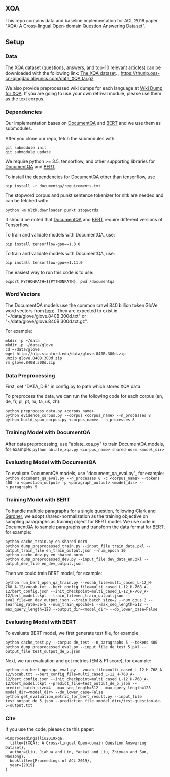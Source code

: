 ## XQA
This repo contains data and baseline implementation for ACL 2019 paper "XQA: A Cross-lingual Open-domain Question Answering Dataset".


## Setup
### Data
The XQA dataset (questions, answers, and top-10 relevant articles) can be downloaded with the following link: [The XQA dataset](https://thunlp.s3-us-west-1.amazonaws.com/data_XQA.tar.gz). 
; https://thunlp.oss-cn-qingdao.aliyuncs.com/data_XQA.tar.gz

We also provide preprocessed wiki dumps for each language at [Wiki Dump for XQA](https://thunlp.oss-cn-qingdao.aliyuncs.com/wiki_XQA.tar.gz). If you are going to use your own retrival module, please use them as the text corpus.


### Dependencies
Our implementation bases on [DocumentQA](https://github.com/allenai/document-qa) and [BERT](https://github.com/google-research/bert) and we use them as submodules.

After you clone our repo, fetch the submodules with:
```
git submodule init
git submodule update
```

We require python >= 3.5, tensorflow, and other supporting libraries for [DocumentQA](https://github.com/allenai/document-qa) and [BERT](https://github.com/google-research/bert).

To install the dependencies for DocumentQA other than tensorflow, use

`pip install -r documentqa/requirements.txt`

The stopword corpus and punkt sentence tokenizer for nltk are needed and can be fetched with:

`python -m nltk.downloader punkt stopwords`

It should be noted that [DocumentQA](https://github.com/allenai/document-qa) and [BERT](https://github.com/google-research/bert) require different versions of Tensorflow.

To train and validate models with DocumentQA, use:

`pip install tensorflow-gpu==1.3.0`

To train and validate models with DocumentQA, use:

`pip install tensorflow-gpu==1.11.0`

The easiest way to run this code is to use:

``export PYTHONPATH=${PYTHONPATH}:`pwd`/documentqa``


### Word Vectors
The DocumentQA models use the common crawl 840 billion token GloVe word vectors from [here](https://nlp.stanford.edu/projects/glove/).
They are expected to exist in "\~/data/glove/glove.840B.300d.txt" or "\~/data/glove/glove.840B.300d.txt.gz".

For example:

```
mkdir -p ~/data
mkdir -p ~/data/glove
cd ~/data/glove
wget http://nlp.stanford.edu/data/glove.840B.300d.zip
unzip glove.840B.300d.zip
rm glove.840B.300d.zip
```

### Data Preprocessing
First, set "DATA_DIR" in config.py to path which stores XQA data.

To preprocess the data, we can run the following code for each corpus (en, de, fr, pl, pt, ru, ta, uk, zh):

```
python preprocess_data.py <corpus_name>
python evidence_corpus.py --corpus <corpus_name> --n_processes 8
python build_span_corpus.py <corpus_name> --n_processes 8
```

### Training Model with DocumentQA
After data preprocessing, use "ablate_xqa.py" to train DocumentQA models, for example:
`python ablate_xqa.py <corpus_name> shared-norm <model_dir>`


### Evaluating Model with DocumentQA
To evaluate DocumentQA models, use "document_qa_eval.py", for example:
`python document_qa_eval.py --n_processes 8 -c <corpus_name> --tokens 400 -o <question_output> -p <paragraph_output> <model_dir> --n_paragraphs 5`


### Training Model with BERT
To handle multiple paragraphs for a single question, following [Clark and Gardner](https://www.aclweb.org/anthology/P18-1078), we adopt shared-normalization as the training objective on sampling paragraphs as training object for BERT model. We use code in DocumentQA to sample paragraphs and transform the data format for BERT, for example:

```
python cache_train.py en shared-norm
python dump_preprocessed_train.py --input_file train_data.pkl --output_train_file en_train_output.json --num_epoch 10
python cache_dev.py en shared-norm
python dump_preprocessed_dev.py --input_file dev_data_en.pkl --output_dev_file en_dev_output.json
```

Then we could train BERT model, for example:

```
python run_bert_open_qa_train.py --vocab_file=multi_cased_L-12_H-768_A-12/vocab.txt --bert_config_file=multi_cased_L-12_H-768_A-12/bert_config.json --init_checkpoint=multi_cased_L-12_H-768_A-12/bert_model.ckpt --train_file=en_train_output.json --eval_file=en_dev_output.json --train_batch_size=2 --num_gpus 2 --learning_rate=3e-5 --num_train_epochs=1 --max_seq_length=512 --max_query_length=128 --output_dir=<model_dir> --do_lower_case=False
```

### Evaluating Model with BERT
To evaluate BERT model, we first generate test file, for example:
```
python cache_test.py --corpus de_test --n_paragraphs 5 --tokens 400
python dump_preprocessed_eval.py --input_file de_test_5.pkl --output_file test_output_de_5.json
```

Next, we run evaluation and get metrics (EM & F1 score), for example:
```
python run_bert_open_qa_eval.py --vocab_file=multi_cased_L-12_H-768_A-12/vocab.txt --bert_config_file=multi_cased_L-12_H-768_A-12/bert_config.json --init_checkpoint=multi_cased_L-12_H-768_A-12/bert_model.ckpt --predict_file=test_output_de_5.json --predict_batch_size=4 --max_seq_length=512 --max_query_length=128 --model_dir=<model_dir> --do_lower_case=False
python get_evaluation_metric_for_bert_result.py --input_file test_output_de_5.json --prediction_file <model_dir>/test-question-de-5-output.txt
```

### Cite
If you use the code, please cite this paper:

```
@inproceedings{liu2019xqa,
  title={{XQA}: A Cross-lingual Open-domain Question Answering Dataset},
  author={Liu, Jiahua and Lin, Yankai and Liu, Zhiyuan and Sun, Maosong},
  booktitle={Proceedings of ACL 2019},
  year={2019}
}
```
